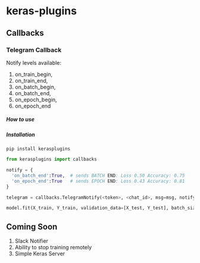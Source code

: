 # keras-plugins

## Callbacks

### Telegram Callback

Notify levels available:
1) on_train_begin,
2) on_train_end,
3) on_batch_begin,
4) on_batch_end,
5) on_epoch_begin,
6) on_epoch_end
  
##### How to use
##### Installation
```
pip install kerasplugins
```

```python
from kerasplugins import callbacks

notify = { 
  'on_batch_end':True,  # sends BATCH END: Loss 0.50 Accuracy: 0.75
  'on_epoch_end':True   # sends EPOCH END: Loss 0.43 Accuracy: 0.81
}

telegram = callbacks.TelegramNotify(<token>, <chat_id>, msg=msg, notify=notify)

model.fit(X_train, Y_train, validation_data=[X_test, Y_test], batch_size=256, epochs=10, callbacks=[telegram])
```

## Coming Soon
1) Slack Notifier
2) Ability to stop training remotely
3) Simple Keras Server
